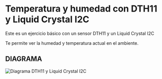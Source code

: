 # Temperatura y humedad con DTH11 y Liquid Crystal I2C

Este es un ejercicio básico con un sensor DTH11 y un Liquid Crystal I2C

Te permite ver la humedad y temperatura actual en el ambiente.

DIAGRAMA
--------
![Diagrama  DTH11 y Liquid Crystal I2C](https://github.com/gunhack/EjerciciosArduino/blob/master/imagenes/DTH11_LiquidCrystal_I2C.PNG)